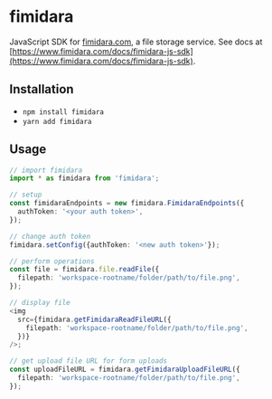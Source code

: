# fimidara

JavaScript SDK for [fimidara.com](https://www.fimidara.com), a file storage service. See docs at [https://www.fimidara.com/docs/fimidara-js-sdk](https://www.fimidara.com/docs/fimidara-js-sdk).

## Installation

- `npm install fimidara`
- `yarn add fimidara`

## Usage

```typescript
// import fimidara
import * as fimidara from 'fimidara';

// setup
const fimidaraEndpoints = new fimidara.FimidaraEndpoints({
  authToken: '<your auth token>',
});

// change auth token
fimidara.setConfig({authToken: '<new auth token>'});

// perform operations
const file = fimidara.file.readFile({
  filepath: 'workspace-rootname/folder/path/to/file.png',
});

// display file
<img
  src={fimidara.getFimidaraReadFileURL({
    filepath: 'workspace-rootname/folder/path/to/file.png',
  })}
/>;

// get upload file URL for form uploads
const uploadFileURL = fimidara.getFimidaraUploadFileURL({
  filepath: 'workspace-rootname/folder/path/to/file.png',
});
```
